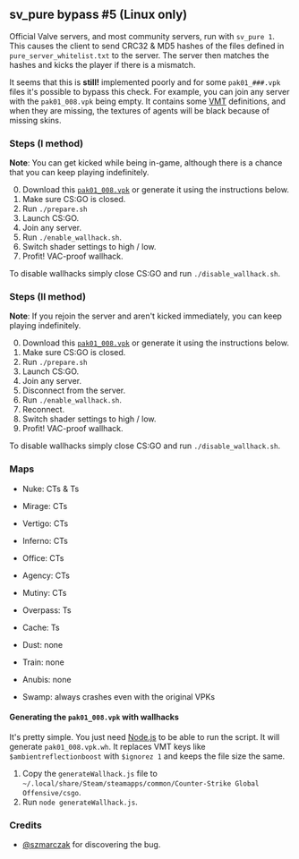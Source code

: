 ## sv\_pure bypass \#5 (Linux only)

Official Valve servers, and most community servers, run with `sv_pure 1`. This causes the client to send CRC32 & MD5 hashes of the files defined in `pure_server_whitelist.txt` to the server. The server then matches the hashes and kicks the player if there is a mismatch.

It seems that this is **still!** implemented poorly and for some `pak01_###.vpk` files it's possible to bypass this check. For example, you can join any server with the `pak01_008.vpk` being empty. It contains some [VMT](https://developer.valvesoftware.com/wiki/Material) definitions, and when they are missing, the textures of agents will be black because of missing skins.

### Steps (I method)

**Note**: You can get kicked while being in-game, although there is a chance that you can keep playing indefinitely.

0. Download this [`pak01_008.vpk`](https://fromsmash.com/uDOWYW8HOL-dt) or generate it using the instructions below.
1. Make sure CS:GO is closed.
2. Run `./prepare.sh`
3. Launch CS:GO.
4. Join any server.
5. Run `./enable_wallhack.sh`.
6. Switch shader settings to high / low.
7. Profit! VAC-proof wallhack.

To disable wallhacks simply close CS:GO and run `./disable_wallhack.sh`.

### Steps (II method)

**Note**: If you rejoin the server and aren't kicked immediately, you can keep playing indefinitely.

0. Download this [`pak01_008.vpk`](https://fromsmash.com/uDOWYW8HOL-dt) or generate it using the instructions below.
1. Make sure CS:GO is closed.
2. Run `./prepare.sh`
3. Launch CS:GO.
4. Join any server.
5. Disconnect from the server.
6. Run `./enable_wallhack.sh`.
7. Reconnect.
8. Switch shader settings to high / low.
9. Profit! VAC-proof wallhack.

To disable wallhacks simply close CS:GO and run `./disable_wallhack.sh`.

### Maps

* Nuke: CTs & Ts

* Mirage: CTs
* Vertigo: CTs
* Inferno: CTs
* Office: CTs
* Agency: CTs
* Mutiny: CTs

* Overpass: Ts
* Cache: Ts

* Dust: none
* Train: none
* Anubis: none

* Swamp: always crashes even with the original VPKs

#### Generating the `pak01_008.vpk` with wallhacks

It's pretty simple. You just need [Node.js](https://nodejs.org/en/download/current/) to be able to run the script. It will generate `pak01_008.vpk.wh`. It replaces VMT keys like `$ambientreflectionboost` with `$ignorez 1` and keeps the file size the same.

1. Copy the `generateWallhack.js` file to `~/.local/share/Steam/steamapps/common/Counter-Strike Global Offensive/csgo`.
2. Run `node generateWallhack.js`.

### Credits

* [@szmarczak](https://github.com/szmarczak) for discovering the bug.
